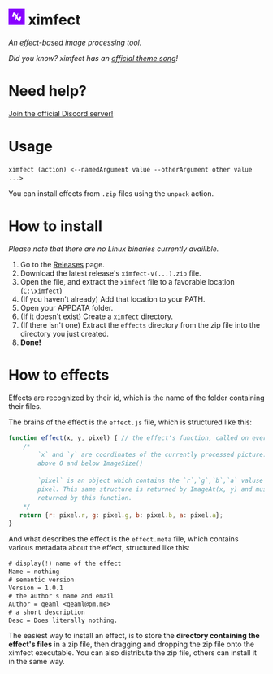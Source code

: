 <h1><img src="img/ximfect.png" alt="ximfect logo" width="32px" height="32px">&nbsp;ximfect</h1>
<i>An effect-based image processing tool.</i>


*Did you know? ximfect has an [official theme song](https://youtu.be/PGSvlpF07tU)!*

# Need help?
[Join the official Discord server!](https://discord.gg/AGPZyUE)

# Usage
`ximfect (action) <--namedArgument value --otherArgument other value ...>`

You can install effects from `.zip` files using the `unpack` action.

# How to install

*Please note that there are no Linux binaries currently availible.*

1. Go to the [Releases](https://github.com/QeaML/ximfect/releases) page.
2. Download the latest release's `ximfect-v(...).zip` file.
3. Open the file, and extract the `ximfect` file to a favorable location (`C:\ximfect`)
4. (If you haven't already) Add that location to your PATH.
5. Open your APPDATA folder.
6. (If it doesn't exist) Create a `ximfect` directory.
7. (If there isn't one) Extract the `effects` directory from the zip file into the directory you just created.
8. **Done!**

# How to effects
Effects are recognized by their id, which is the name of the folder containing their files.

The brains of the effect is the `effect.js` file, which is structured like this:
```js
function effect(x, y, pixel) { // the effect's function, called on every pixel.
    /*
        `x` and `y` are coordinates of the currently processed picture. always 
        above 0 and below ImageSize()

        `pixel` is an object which contains the `r`,`g`,`b`,`a` valuse of the 
        pixel. This same structure is returned by ImageAt(x, y) and must be 
        returned by this function.
    */
   return {r: pixel.r, g: pixel.g, b: pixel.b, a: pixel.a};
}
```

And what describes the effect is the `effect.meta` file, which contains various metadata about the effect, structured like this:
```
# display(!) name of the effect
Name = nothing
# semantic version
Version = 1.0.1
# the author's name and email
Author = qeaml <qeaml@pm.me>
# a short description
Desc = Does literally nothing.
```

The easiest way to install an effect, is to store the **directory containing the effect's files** in a zip file, then dragging and dropping the zip file onto the ximfect executable. You can also distribute the zip file, others can install it in the same way.
